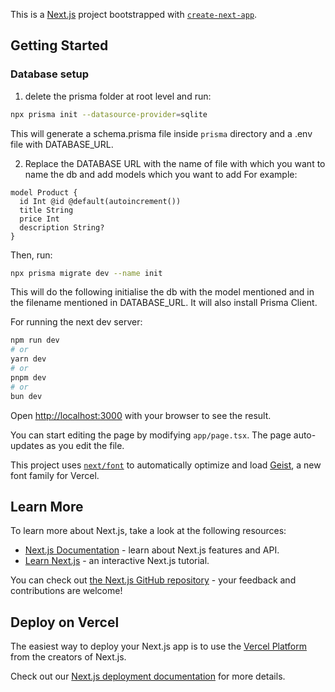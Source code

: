 This is a [Next.js](https://nextjs.org) project bootstrapped with [`create-next-app`](https://nextjs.org/docs/app/api-reference/cli/create-next-app).

## Getting Started

### Database setup

1. delete the prisma folder at root level and run:

```bash
npx prisma init --datasource-provider=sqlite
```
This will generate a schema.prisma file inside `prisma` directory and a .env file with DATABASE_URL.

2. Replace the DATABASE URL with the name of file with which you want to name the db and add models which you want to add
For example:

```
model Product {
  id Int @id @default(autoincrement())
  title String
  price Int
  description String?
}
```

Then, run:

```bash
npx prisma migrate dev --name init
```

This will do the following initialise the db with the model mentioned and in the filename mentioned in DATABASE_URL. It will also install Prisma Client.

For running the next dev server:

```bash
npm run dev
# or
yarn dev
# or
pnpm dev
# or
bun dev
```

Open [http://localhost:3000](http://localhost:3000) with your browser to see the result.

You can start editing the page by modifying `app/page.tsx`. The page auto-updates as you edit the file.

This project uses [`next/font`](https://nextjs.org/docs/app/building-your-application/optimizing/fonts) to automatically optimize and load [Geist](https://vercel.com/font), a new font family for Vercel.

## Learn More

To learn more about Next.js, take a look at the following resources:

- [Next.js Documentation](https://nextjs.org/docs) - learn about Next.js features and API.
- [Learn Next.js](https://nextjs.org/learn) - an interactive Next.js tutorial.

You can check out [the Next.js GitHub repository](https://github.com/vercel/next.js) - your feedback and contributions are welcome!

## Deploy on Vercel

The easiest way to deploy your Next.js app is to use the [Vercel Platform](https://vercel.com/new?utm_medium=default-template&filter=next.js&utm_source=create-next-app&utm_campaign=create-next-app-readme) from the creators of Next.js.

Check out our [Next.js deployment documentation](https://nextjs.org/docs/app/building-your-application/deploying) for more details.
